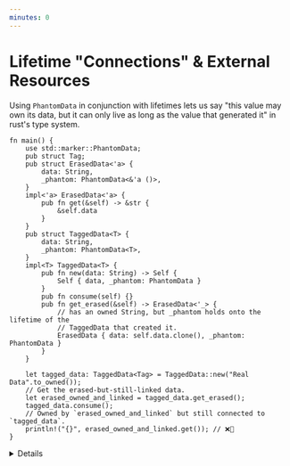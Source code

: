 ```yaml
---
minutes: 0
---
```


# Lifetime "Connections" & External Resources

Using `PhantomData` in conjunction with lifetimes lets us say "this value may
own its data, but it can only live as long as the value that generated it" in
rust's type system.

```rust,editable,compile_fail
fn main() {
    use std::marker::PhantomData;
    pub struct Tag;
    pub struct ErasedData<'a> {
        data: String,
        _phantom: PhantomData<&'a ()>,
    }
    impl<'a> ErasedData<'a> {
        pub fn get(&self) -> &str {
            &self.data
        }
    }
    pub struct TaggedData<T> {
        data: String,
        _phantom: PhantomData<T>,
    }
    impl<T> TaggedData<T> {
        pub fn new(data: String) -> Self {
            Self { data, _phantom: PhantomData }
        }
        pub fn consume(self) {}
        pub fn get_erased(&self) -> ErasedData<'_> {
            // has an owned String, but _phantom holds onto the lifetime of the
            // TaggedData that created it.
            ErasedData { data: self.data.clone(), _phantom: PhantomData }
        }
    }

    let tagged_data: TaggedData<Tag> = TaggedData::new("Real Data".to_owned());
    // Get the erased-but-still-linked data.
    let erased_owned_and_linked = tagged_data.get_erased();
    tagged_data.consume();
    // Owned by `erased_owned_and_linked` but still connected to `tagged_data`.
    println!("{}", erased_owned_and_linked.get()); // ❌🔨
}
```

<details>

- `PhantomData` lets developers "tag" types with type and lifetime parameters
  that are not "really" present in the struct or enum.

  `PhantomData` can be used with the Typestate pattern to have data with the
  same structure i.e. `TaggedData<Start>` can have methods or trait
  implementations that `TaggedData<End>` doesn't.

  It can also be used to encode a connection between the lifetime of one value
  and another, while both values still maintain separate owned data within them.

- This is really useful for modelling a bunch of relationships between data,
  where we want to establish that while a type has owned values within it is
  still connected to another piece of data and can only live as long as it.

  Consider a case where you want to return owned data from a method, but you
  don't want that data to live longer than the value that created it.

- Lifetimes need to come from somewhere! We can't build functions of the form
  `fn lifetime_shenanigans<'a>(owned: OwnedData) -> &'b Data` (without tying
  `'b` to `'a` in some way).

  Lifetime elision hides where a lot of lifetimes come from, but that doesn't
  mean the explicitly named lifetimes "come from nowhere."

  Suggestion: Show off un-eliding the lifetimes in `get_erased` in this example.

- [`BorrowedFd`](https://rust-lang.github.io/rfcs/3128-io-safety.html#ownedfd-and-borrowedfdfd)
  uses these captured lifetimes to enforce the invariant that "if this file
  descriptor exists, the OS file descriptor is still open" because a
  `BorrowedFd`'s lifetime parameter demands that there exists another value in
  your program that has the same lifetime as it, and this has been encoded by
  the API designer to mean _that value is what keeps the access to the file
  open_.

  Its counterpart `OwnedFd` is instead a file descriptor that closes that file
  on drop.

- This way of encoding information in types is _exceptionally powerful_ when
  combined with unsafe, as the ways one can manipulate lifetimes becomes almost
  arbitrary. This is also dangerous, but when combined with tools like external,
  mechanically-verified proofs _we can safely encode cyclic/self-referential
  types while encoding lifetime & safety expectations in the relevant data
  types._

  The [GhostCell (2021)](https://plv.mpi-sws.org/rustbelt/ghostcell/) paper and
  its [relevant implementation](https://gitlab.mpi-sws.org/FP/ghostcell) show
  this kind of work off. While the borrow checker is restrictive, there are
  still ways to use escape hatches and then _show that the ways you used those
  escape hatches are consistent and safe._

</details>
